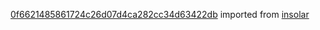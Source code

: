 [0f6621485861724c26d07d4ca282cc34d63422db](https://github.com/insolar/insolar/commit/0f6621485861724c26d07d4ca282cc34d63422db) imported from [insolar](https://github.com/insolar/insolar)
